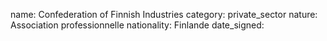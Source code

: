 name: Confederation of Finnish Industries 
category: private_sector
nature:  Association professionnelle 
nationality: Finlande
date_signed:
    
